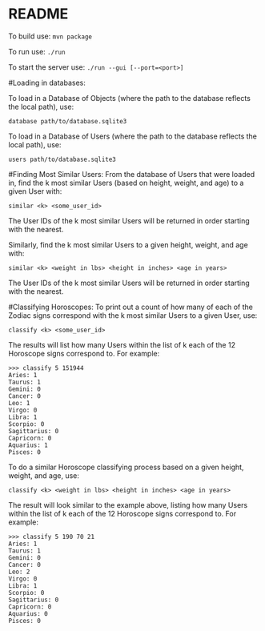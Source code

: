 # README
To build use:
`mvn package`

To run use:
`./run`

To start the server use:
`./run --gui [--port=<port>]`

#Loading in databases:

To load in a Database of Objects (where the path to the database reflects the local path), use:
    
    database path/to/database.sqlite3


To load in a Database of Users (where the path to the database reflects the local path), use:

    users path/to/database.sqlite3


#Finding Most Similar Users:
From the database of Users that were loaded in, find the k most similar Users 
(based on height, weight, and age) to a given User with:

    similar <k> <some_user_id>
The User IDs of the k most similar Users will be returned in order starting with the nearest.

Similarly, find the k most similar Users to a given height, weight, and age with:

    similar <k> <weight in lbs> <height in inches> <age in years>
The User IDs of the k most similar Users will be returned in order starting with the nearest.

#Classifying Horoscopes:
To print out a count of how many of each of the Zodiac signs correspond with the
k most similar Users to a given User, use:
    
    classify <k> <some_user_id>
The results will list how many Users within the list of k each of the 12 Horoscope
signs correspond to. For example:
    
    >>> classify 5 151944
    Aries: 1
    Taurus: 1
    Gemini: 0
    Cancer: 0
    Leo: 1
    Virgo: 0
    Libra: 1
    Scorpio: 0
    Sagittarius: 0
    Capricorn: 0
    Aquarius: 1
    Pisces: 0

To do a similar Horoscope classifying process based on a given height, weight, 
and age, use:

    classify <k> <weight in lbs> <height in inches> <age in years>

The result will look similar to the example above, listing how many Users 
within the list of k each of the 12 Horoscope signs correspond to. For example:

    >>> classify 5 190 70 21
    Aries: 1
    Taurus: 1
    Gemini: 0
    Cancer: 0
    Leo: 2
    Virgo: 0
    Libra: 1
    Scorpio: 0
    Sagittarius: 0
    Capricorn: 0
    Aquarius: 0
    Pisces: 0




